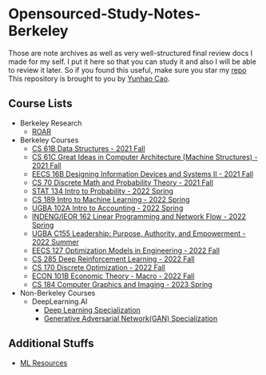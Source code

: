 # Opensourced-Study-Notes-Berkeley

Those are note archives as well as very well-structured final review docs I made for my self. I put it here so that you can study it and also I will be able to review it later. So if you found this useful, make sure you star my [repo](https://github.com/ToiletCommander/Opensourced-Study-Notes-Berkeley)
This repository is brought to you by [Yunhao Cao](https://github.com/ToiletCommander).

## Course Lists
- Berkeley Research
  - [ROAR](ROAR/)
- Berkeley Courses
  - [CS 61B Data Structures - 2021 Fall](CS61B/)
  - [CS 61C Great Ideas in Computer Architecture (Machine Structures) - 2021 Fall](CS61C/)
  - [EECS 16B Designing Information Devices and Systems II - 2021 Fall](EECS16B/)
  - [CS 70 Discrete Math and Probability Theory - 2021 Fall](CS70/)
  - [STAT 134 Intro to Probability - 2022 Spring](STAT134/)
  - [CS 189 Intro to Machine Learning - 2022 Spring](CS189/)
  - [UGBA 102A Intro to Accounting - 2022 Spring](UGBA102A/)
  - [INDENG/IEOR 162 Linear Programming and Network Flow - 2022 Spring](INDENG162/)
  - [UGBA C155 Leadership: Purpose, Authority, and Empowerment - 2022 Summer](UGBA%20C155/)
  - [EECS 127 Optimization Models in Engineering - 2022 Fall](EECS127/)
  - [CS 285 Deep Reinforcement Learning - 2022 Fall](CS285/)
  - [CS 170 Discrete Optimization - 2022 Fall](CS170/)
  - [ECON 101B Economic Theory - Macro - 2022 Fall](ECON101B/)
  - [CS 184 Computer Graphics and Imaging - 2023 Spring](CS184/)
- Non-Berkeley Courses
  - DeepLearning.AI
    - [Deep Learning Specialization](DLSpecialization/)
    - [Generative Adversarial Network(GAN) Specialization](GANSpecialization/)

## Additional Stuffs
- [ML Resources](MLResources.md)